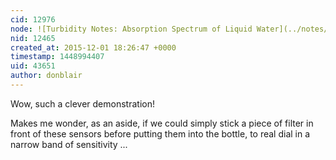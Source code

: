 ```yaml
---
cid: 12976
node: ![Turbidity Notes: Absorption Spectrum of Liquid Water](../notes/donblair/12-01-2015/turbidity-notes-absorption-spectrum-of-liquid-water)
nid: 12465
created_at: 2015-12-01 18:26:47 +0000
timestamp: 1448994407
uid: 43651
author: donblair
---
```


Wow, such a clever demonstration!

Makes me wonder, as an aside, if we could simply stick a piece of filter in front of these sensors before putting them into the bottle, to real dial in a narrow band of sensitivity  ... 